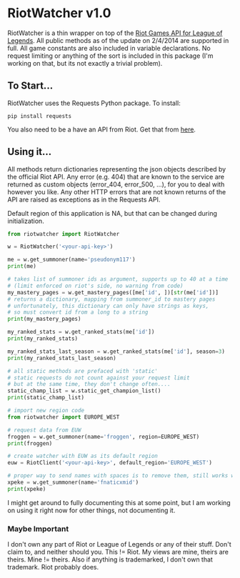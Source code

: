 # RiotWatcher v1.0
RiotWatcher is a thin wrapper on top of the [Riot Games API for League of Legends][1]. All public methods as of the update on 2/4/2014 are supported in full. All game constants are also included in variable declarations.
No request limiting or anything of the sort is included in this package (I'm working on that, but its not exactly a trivial problem).

## To Start...
RiotWatcher uses the Requests Python package. To install:
```
pip install requests
```
You also need to be a have an API from Riot. Get that from [here][1].

## Using it...
All methods return dictionaries representing the json objects described by the official Riot API.
Any error (e.g. 404) that are known to the service are returned as custom objects (error_404, error_500, ...),
for you to deal with however you like. Any other HTTP errors that are not known returns of the API are raised as exceptions as in the Requests API.

Default region of this application is NA, but that can be changed during initialization.
```python
from riotwatcher import RiotWatcher

w = RiotWatcher('<your-api-key>')

me = w.get_summoner(name='pseudonym117')
print(me)

# takes list of summoner ids as argument, supports up to 40 at a time
# (limit enforced on riot's side, no warning from code)
my_mastery_pages = w.get_mastery_pages([me['id', ])[str(me['id'])]
# returns a dictionary, mapping from summoner_id to mastery pages
# unfortunately, this dictionary can only have strings as keys,
# so must convert id from a long to a string
print(my_mastery_pages)

my_ranked_stats = w.get_ranked_stats(me['id'])
print(my_ranked_stats)

my_ranked_stats_last_season = w.get_ranked_stats(me['id'], season=3)
print(my_ranked_stats_last_season)

# all static methods are prefaced with 'static'
# static requests do not count against your request limit
# but at the same time, they don't change often....
static_champ_list = w.static_get_champion_list()
print(static_champ_list)

# import new region code
from riotwatcher import EUROPE_WEST

# request data from EUW
froggen = w.get_summoner(name='froggen', region=EUROPE_WEST)
print(froggen)

# create watcher with EUW as its default region
euw = RiotClient('<your-api-key>', default_region='EUROPE_WEST')

# proper way to send names with spaces is to remove them, still works with spaces though
xpeke = w.get_summoner(name='fnaticxmid')
print(xpeke)
```
I might get around to fully documenting this at some point, but I am working on using it right now for other things, not documenting it.

### Maybe Important
I don't own any part of Riot or League of Legends or any of their stuff. Don't claim to, and neither should you. This != Riot. My views are mine, theirs are theirs. Mine != theirs.
Also if anything is trademarked, I don't own that trademark. Riot probably does.

[1]: https://developer.riotgames.com/
